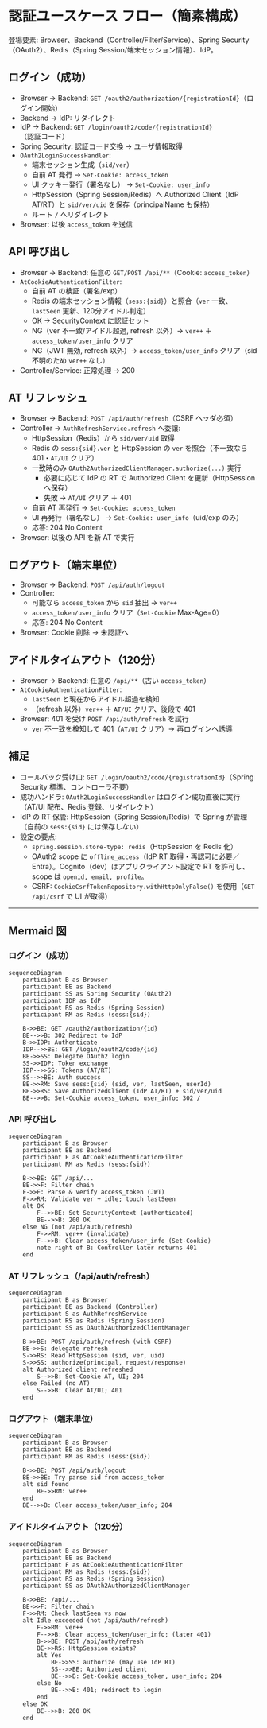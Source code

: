 # 認証ユースケース フロー（簡素構成）

登場要素: Browser、Backend（Controller/Filter/Service）、Spring Security（OAuth2）、Redis（Spring Session/端末セッション情報）、IdP。

## ログイン（成功）
- Browser → Backend: `GET /oauth2/authorization/{registrationId}`（ログイン開始）
- Backend → IdP: リダイレクト
- IdP → Backend: `GET /login/oauth2/code/{registrationId}`（認証コード）
- Spring Security: 認証コード交換 → ユーザ情報取得
- `OAuth2LoginSuccessHandler`:
  - 端末セッション生成（`sid/ver`）
  - 自前 AT 発行 → `Set-Cookie: access_token`
  - UI クッキー発行（署名なし） → `Set-Cookie: user_info`
  - HttpSession（Spring Session/Redis）へ Authorized Client（IdP AT/RT）と `sid/ver/uid` を保存（principalName も保持）
  - ルート `/` へリダイレクト
- Browser: 以後 `access_token` を送信

## API 呼び出し
- Browser → Backend: 任意の `GET/POST /api/**`（Cookie: `access_token`）
- `AtCookieAuthenticationFilter`:
  - 自前 AT の検証（署名/exp）
  - Redis の端末セッション情報（`sess:{sid}`）と照合（`ver` 一致、`lastSeen` 更新、120分アイドル判定）
  - OK → SecurityContext に認証セット
  - NG（ver 不一致/アイドル超過, refresh 以外）→ `ver++` ＋ `access_token/user_info` クリア
  - NG（JWT 無効, refresh 以外）→ `access_token/user_info` クリア（sid 不明のため `ver++` なし）
- Controller/Service: 正常処理 → 200

## AT リフレッシュ
- Browser → Backend: `POST /api/auth/refresh`（CSRF ヘッダ必須）
- Controller → `AuthRefreshService.refresh` へ委譲:
  - HttpSession（Redis）から `sid/ver/uid` 取得
  - Redis の `sess:{sid}.ver` と HttpSession の `ver` を照合（不一致なら 401・`AT/UI` クリア）
  - 一致時のみ `OAuth2AuthorizedClientManager.authorize(...)` 実行
    - 必要に応じて IdP の RT で Authorized Client を更新（HttpSession へ保存）
    - 失敗 → `AT/UI` クリア ＋ 401
  - 自前 AT 再発行 → `Set-Cookie: access_token`
  - UI 再発行（署名なし） → `Set-Cookie: user_info`（uid/exp のみ）
  - 応答: 204 No Content
- Browser: 以後の API を新 AT で実行

## ログアウト（端末単位）
- Browser → Backend: `POST /api/auth/logout`
- Controller:
  - 可能なら `access_token` から `sid` 抽出 → `ver++`
  - `access_token/user_info` クリア（`Set-Cookie` Max-Age=0）
  - 応答: 204 No Content
- Browser: Cookie 削除 → 未認証へ

## アイドルタイムアウト（120分）
- Browser → Backend: 任意の `/api/**`（古い `access_token`）
- `AtCookieAuthenticationFilter`:
  - `lastSeen` と現在からアイドル超過を検知
  - （refresh 以外）`ver++` ＋ `AT/UI` クリア、後段で 401
- Browser: 401 を受け `POST /api/auth/refresh` を試行
  - `ver` 不一致を検知して 401（`AT/UI` クリア）→ 再ログインへ誘導

## 補足
- コールバック受け口: `GET /login/oauth2/code/{registrationId}`（Spring Security 標準、コントローラ不要）
- 成功ハンドラ: `OAuth2LoginSuccessHandler` はログイン成功直後に実行（AT/UI 配布、Redis 登録、リダイレクト）
- IdP の RT 保管: HttpSession（Spring Session/Redis）で Spring が管理（自前の `sess:{sid}` には保存しない）
- 設定の要点:
  - `spring.session.store-type: redis`（HttpSession を Redis 化）
  - OAuth2 scope に `offline_access`（IdP RT 取得・再認可に必要／Entra）。Cognito（dev）はアプリクライアント設定で RT を許可し、scope は `openid, email, profile`。
  - CSRF: `CookieCsrfTokenRepository.withHttpOnlyFalse()` を使用（`GET /api/csrf` で UI が取得）

---

## Mermaid 図

### ログイン（成功）
```mermaid
sequenceDiagram
    participant B as Browser
    participant BE as Backend
    participant SS as Spring Security (OAuth2)
    participant IDP as IdP
    participant RS as Redis (Spring Session)
    participant RM as Redis (sess:{sid})

    B->>BE: GET /oauth2/authorization/{id}
    BE-->>B: 302 Redirect to IdP
    B->>IDP: Authenticate
    IDP-->>BE: GET /login/oauth2/code/{id}
    BE->>SS: Delegate OAuth2 login
    SS->>IDP: Token exchange
    IDP-->>SS: Tokens (AT/RT)
    SS-->>BE: Auth success
    BE->>RM: Save sess:{sid} (sid, ver, lastSeen, userId)
    BE->>RS: Save AuthorizedClient (IdP AT/RT) + sid/ver/uid
    BE-->>B: Set-Cookie access_token, user_info; 302 /
```

### API 呼び出し
```mermaid
sequenceDiagram
    participant B as Browser
    participant BE as Backend
    participant F as AtCookieAuthenticationFilter
    participant RM as Redis (sess:{sid})

    B->>BE: GET /api/...
    BE->>F: Filter chain
    F->>F: Parse & verify access_token (JWT)
    F->>RM: Validate ver + idle; touch lastSeen
    alt OK
        F-->>BE: Set SecurityContext (authenticated)
        BE-->>B: 200 OK
    else NG (not /api/auth/refresh)
        F->>RM: ver++ (invalidate)
        F-->>B: Clear access_token/user_info (Set-Cookie)
        note right of B: Controller later returns 401
    end
```

### AT リフレッシュ（/api/auth/refresh）
```mermaid
sequenceDiagram
    participant B as Browser
    participant BE as Backend (Controller)
    participant S as AuthRefreshService
    participant RS as Redis (Spring Session)
    participant SS as OAuth2AuthorizedClientManager

    B->>BE: POST /api/auth/refresh (with CSRF)
    BE->>S: delegate refresh
    S->>RS: Read HttpSession (sid, ver, uid)
    S->>SS: authorize(principal, request/response)
    alt Authorized client refreshed
        S-->>B: Set-Cookie AT, UI; 204
    else Failed (no AT)
        S-->>B: Clear AT/UI; 401
    end
```

### ログアウト（端末単位）
```mermaid
sequenceDiagram
    participant B as Browser
    participant BE as Backend
    participant RM as Redis (sess:{sid})

    B->>BE: POST /api/auth/logout
    BE->>BE: Try parse sid from access_token
    alt sid found
        BE->>RM: ver++
    end
    BE-->>B: Clear access_token/user_info; 204
```

### アイドルタイムアウト（120分）
```mermaid
sequenceDiagram
    participant B as Browser
    participant BE as Backend
    participant F as AtCookieAuthenticationFilter
    participant RM as Redis (sess:{sid})
    participant RS as Redis (Spring Session)
    participant SS as OAuth2AuthorizedClientManager

    B->>BE: /api/...
    BE->>F: Filter chain
    F->>RM: Check lastSeen vs now
    alt Idle exceeded (not /api/auth/refresh)
        F->>RM: ver++
        F-->>B: Clear access_token/user_info; (later 401)
        B->>BE: POST /api/auth/refresh
        BE->>RS: HttpSession exists?
        alt Yes
            BE->>SS: authorize (may use IdP RT)
            SS-->>BE: Authorized client
            BE-->>B: Set-Cookie access_token, user_info; 204
        else No
            BE-->>B: 401; redirect to login
        end
    else OK
        BE-->>B: 200 OK
    end
```
